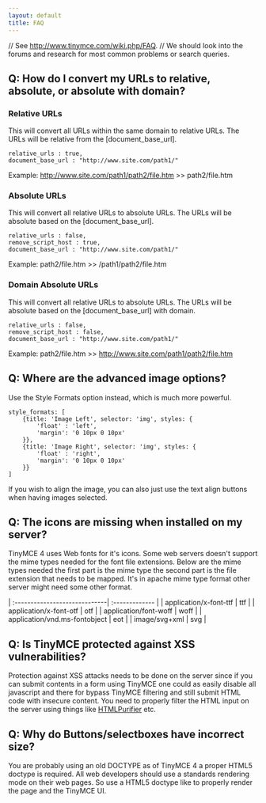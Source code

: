 ```yaml
---
layout: default
title: FAQ
---
```


// See http://www.tinymce.com/wiki.php/FAQ.
// We should look into the forums and research for most common problems or search queries.

## Q: How do I convert my URLs to relative, absolute, or absolute with domain?

### Relative URLs

This will convert all URLs within the same domain to relative URLs. The URLs will be relative from the [document_base_url].

```
relative_urls : true,
document_base_url : "http://www.site.com/path1/"
```

Example: http://www.site.com/path1/path2/file.htm >> path2/file.htm

### Absolute URLs

This will convert all relative URLs to absolute URLs. The URLs will be absolute based on the [document_base_url].

```
relative_urls : false,
remove_script_host : true,
document_base_url : "http://www.site.com/path1/"
```

Example: path2/file.htm >> /path1/path2/file.htm

### Domain Absolute URLs

This will convert all relative URLs to absolute URLs. The URLs will be absolute based on the [document_base_url] with domain.

```
relative_urls : false,
remove_script_host : false,
document_base_url : "http://www.site.com/path1/"
```

Example: path2/file.htm >> http://www.site.com/path1/path2/file.htm

## Q: Where are the advanced image options?

Use the Style Formats option instead, which is much more powerful.

```
style_formats: [
    {title: 'Image Left', selector: 'img', styles: {
        'float' : 'left',
        'margin': '0 10px 0 10px'
    }},
    {title: 'Image Right', selector: 'img', styles: {
        'float' : 'right',
        'margin': '0 10px 0 10px'
    }}
]
```

If you wish to align the image, you can also just use the text align buttons when having images selected.

## Q: The icons are missing when installed on my server?

TinyMCE 4 uses Web fonts for it's icons. Some web servers doesn't support the mime types needed for the font file extensions. Below are the mime types needed the first part is the mime type the second part is the file extension that needs to be mapped. It's in apache mime type format other server might need some other format.

| :-----------------------------| :------------- |
| application/x-font-ttf        | ttf |
| application/x-font-otf        | otf |
| application/font-woff         | woff |
| application/vnd.ms-fontobject | eot |
| image/svg+xml                 | svg |

## Q: Is TinyMCE protected against XSS vulnerabilities?

Protection against XSS attacks needs to be done on the server since if you can submit contents in a form using TinyMCE one could as easily disable all javascript and there for bypass TinyMCE filtering and still submit HTML code with insecure content. You need to properly filter the HTML input on the server using things like [HTMLPurifier](http://htmlpurifier.org/) etc.

## Q: Why do Buttons/selectboxes have incorrect size?

You are probably using an old DOCTYPE as of TinyMCE 4 a proper HTML5 doctype is required. All web developers should use a standards rendering mode on their web pages. So use a HTML5 doctype like <!DOCTYPE html> to properly render the page and the TinyMCE UI.
